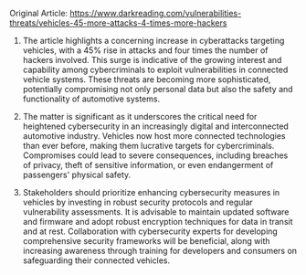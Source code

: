 Original Article: https://www.darkreading.com/vulnerabilities-threats/vehicles-45-more-attacks-4-times-more-hackers

1) The article highlights a concerning increase in cyberattacks targeting vehicles, with a 45% rise in attacks and four times the number of hackers involved. This surge is indicative of the growing interest and capability among cybercriminals to exploit vulnerabilities in connected vehicle systems. These threats are becoming more sophisticated, potentially compromising not only personal data but also the safety and functionality of automotive systems.

2) The matter is significant as it underscores the critical need for heightened cybersecurity in an increasingly digital and interconnected automotive industry. Vehicles now host more connected technologies than ever before, making them lucrative targets for cybercriminals. Compromises could lead to severe consequences, including breaches of privacy, theft of sensitive information, or even endangerment of passengers' physical safety.

3) Stakeholders should prioritize enhancing cybersecurity measures in vehicles by investing in robust security protocols and regular vulnerability assessments. It is advisable to maintain updated software and firmware and adopt robust encryption techniques for data in transit and at rest. Collaboration with cybersecurity experts for developing comprehensive security frameworks will be beneficial, along with increasing awareness through training for developers and consumers on safeguarding their connected vehicles.